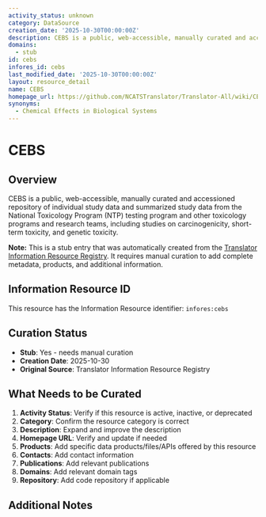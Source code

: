 ```yaml
---
activity_status: unknown
category: DataSource
creation_date: '2025-10-30T00:00:00Z'
description: CEBS is a public, web-accessible, manually curated and accessioned repository of individual study data  and summarized study data from the National Toxicology Program (NTP) testing program and other toxicology  programs and research teams, including studies on carcinogenicity, short-term toxicity, and genetic toxicity.
domains:
  - stub
id: cebs
infores_id: cebs
last_modified_date: '2025-10-30T00:00:00Z'
layout: resource_detail
name: CEBS
homepage_url: https://github.com/NCATSTranslator/Translator-All/wiki/CEBS
synonyms:
  - Chemical Effects in Biological Systems
---
```


# CEBS

## Overview

CEBS is a public, web-accessible, manually curated and accessioned repository of individual study data  and summarized study data from the National Toxicology Program (NTP) testing program and other toxicology  programs and research teams, including studies on carcinogenicity, short-term toxicity, and genetic toxicity.

**Note:** This is a stub entry that was automatically created from the [Translator Information Resource Registry](https://biolink.github.io/information-resource-registry/). It requires manual curation to add complete metadata, products, and additional information.

## Information Resource ID

This resource has the Information Resource identifier: `infores:cebs`

## Curation Status

- **Stub**: Yes - needs manual curation
- **Creation Date**: 2025-10-30
- **Original Source**: Translator Information Resource Registry

## What Needs to be Curated

1. **Activity Status**: Verify if this resource is active, inactive, or deprecated
2. **Category**: Confirm the resource category is correct
3. **Description**: Expand and improve the description
4. **Homepage URL**: Verify and update if needed
5. **Products**: Add specific data products/files/APIs offered by this resource
6. **Contacts**: Add contact information
7. **Publications**: Add relevant publications
8. **Domains**: Add relevant domain tags
9. **Repository**: Add code repository if applicable

## Additional Notes
